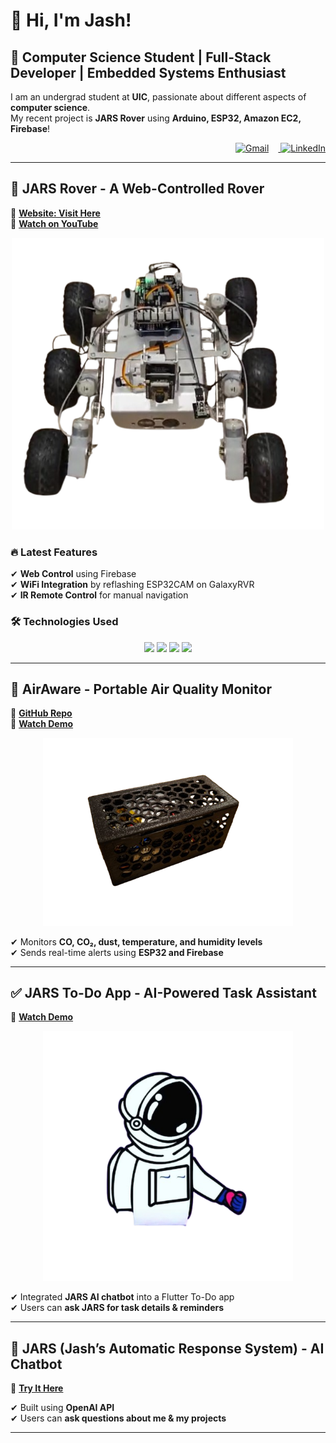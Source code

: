 # 👋 Hi, I'm Jash!  
## 🚀 Computer Science Student | Full-Stack Developer | Embedded Systems Enthusiast  

I am an undergrad student at **UIC**, passionate about different aspects of **computer science**.  
My recent project is **JARS Rover** using **Arduino, ESP32, Amazon EC2, Firebase**!  
<p align="right">
  <a href="mailto:jashs2974@gmail.com" target="_blank">
    <img src="https://upload.wikimedia.org/wikipedia/commons/7/7e/Gmail_icon_%282020%29.svg" alt="Gmail" width="40" height="40" style="margin-right: 15px;">
  </a>
  <a href="https://www.linkedin.com/in/jash-sh/" target="_blank">
    <img src="https://upload.wikimedia.org/wikipedia/commons/c/ca/LinkedIn_logo_initials.png" alt="LinkedIn" width="40" height="40">
  </a>
</p>


---


## 🚀 **JARS Rover** - A Web-Controlled Rover  
🔗 <a href="https://itsjash.com/rover.html" target="_blank">**Website: Visit Here**</a>  
🎥 <a href="https://www.youtube.com/watch?v=9_svSL55m3o&feature=youtu.be" target="_blank">**Watch on YouTube**</a>  

<p align="center">
  <img src="https://github.com/Dramaticgod/Dramaticgod/blob/main/rover.png" width="500">
</p>

### 🔥 **Latest Features**
✔ **Web Control** using Firebase  
✔ **WiFi Integration** by reflashing ESP32CAM on GalaxyRVR  
✔ **IR Remote Control** for manual navigation  

### 🛠️ **Technologies Used**
<p align="center">
  <img src="https://img.shields.io/badge/Arduino-00979D?style=for-the-badge&logo=arduino&logoColor=white">
  <img src="https://img.shields.io/badge/ESP32-0078D7?style=for-the-badge&logo=espressif">
  <img src="https://img.shields.io/badge/Python-FFD43B?style=for-the-badge&logo=python&logoColor=white">
  <img src="https://img.shields.io/badge/Firebase-FFCA28?style=for-the-badge&logo=firebase">
</p>

---


## 📡 **AirAware** - Portable Air Quality Monitor  
📌 <a href="https://github.com/Dramaticgod/AirAware" target="_blank">**GitHub Repo**</a>  
🎥 <a href="https://www.youtube.com/watch?v=SZdRbrvS93k&feature=youtu.be" target="_blank">**Watch Demo**</a>  

<p align="center">
  <img src="https://github.com/Dramaticgod/Dramaticgod/blob/main/air.png" width="400">
</p>

✔ Monitors **CO, CO₂, dust, temperature, and humidity levels**  
✔ Sends real-time alerts using **ESP32 and Firebase**  

---

## ✅ **JARS To-Do App** - AI-Powered Task Assistant  
🎥 <a href="https://www.youtube.com/watch?v=EpxASzmFrNw&feature=youtu.be" target="_blank">**Watch Demo**</a>  

<p align="center">
  <img src="https://github.com/Dramaticgod/Dramaticgod/blob/main/jars.png" width="400">
</p>

✔ Integrated **JARS AI chatbot** into a Flutter To-Do app  
✔ Users can **ask JARS for task details & reminders**  

---

## 🤖 **JARS (Jash’s Automatic Response System) - AI Chatbot**  
📌 <a href="https://itsjash.com/chatbox.html" target="_blank">**Try It Here**</a>  

✔ Built using **OpenAI API**  
✔ Users can **ask questions about me & my projects**  

---
